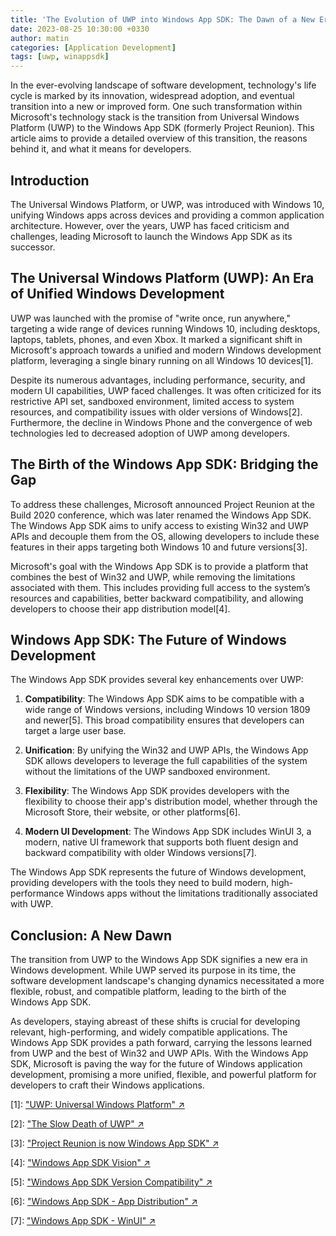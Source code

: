```yaml
---
title: 'The Evolution of UWP into Windows App SDK: The Dawn of a New Era'
date: 2023-08-25 10:30:00 +0330
author: matin
categories: [Application Development]
tags: [uwp, winappsdk]
---
```


In the ever-evolving landscape of software development, technology's life cycle is marked by its innovation, widespread adoption, and eventual transition into a new or improved form. One such transformation within Microsoft's technology stack is the transition from Universal Windows Platform (UWP) to the Windows App SDK (formerly Project Reunion). This article aims to provide a detailed overview of this transition, the reasons behind it, and what it means for developers.

## Introduction

The Universal Windows Platform, or UWP, was introduced with Windows 10, unifying Windows apps across devices and providing a common application architecture. However, over the years, UWP has faced criticism and challenges, leading Microsoft to launch the Windows App SDK as its successor.

## The Universal Windows Platform (UWP): An Era of Unified Windows Development

UWP was launched with the promise of "write once, run anywhere," targeting a wide range of devices running Windows 10, including desktops, laptops, tablets, phones, and even Xbox. It marked a significant shift in Microsoft's approach towards a unified and modern Windows development platform, leveraging a single binary running on all Windows 10 devices[1].

Despite its numerous advantages, including performance, security, and modern UI capabilities, UWP faced challenges. It was often criticized for its restrictive API set, sandboxed environment, limited access to system resources, and compatibility issues with older versions of Windows[2]. Furthermore, the decline in Windows Phone and the convergence of web technologies led to decreased adoption of UWP among developers.

## The Birth of the Windows App SDK: Bridging the Gap

To address these challenges, Microsoft announced Project Reunion at the Build 2020 conference, which was later renamed the Windows App SDK. The Windows App SDK aims to unify access to existing Win32 and UWP APIs and decouple them from the OS, allowing developers to include these features in their apps targeting both Windows 10 and future versions[3].

Microsoft's goal with the Windows App SDK is to provide a platform that combines the best of Win32 and UWP, while removing the limitations associated with them. This includes providing full access to the system’s resources and capabilities, better backward compatibility, and allowing developers to choose their app distribution model[4].

## Windows App SDK: The Future of Windows Development

The Windows App SDK provides several key enhancements over UWP:

1. **Compatibility**: The Windows App SDK aims to be compatible with a wide range of Windows versions, including Windows 10 version 1809 and newer[5]. This broad compatibility ensures that developers can target a large user base.

2. **Unification**: By unifying the Win32 and UWP APIs, the Windows App SDK allows developers to leverage the full capabilities of the system without the limitations of the UWP sandboxed environment.

3. **Flexibility**: The Windows App SDK provides developers with the flexibility to choose their app's distribution model, whether through the Microsoft Store, their website, or other platforms[6].

4. **Modern UI Development**: The Windows App SDK includes WinUI 3, a modern, native UI framework that supports both fluent design and backward compatibility with older Windows versions[7].

The Windows App SDK represents the future of Windows development, providing developers with the tools they need to build modern, high-performance Windows apps without the limitations traditionally associated with UWP.

## Conclusion: A New Dawn

The transition from UWP to the Windows App SDK signifies a new era in Windows development. While UWP served its purpose in its time, the software development landscape's changing dynamics necessitated a more flexible, robust, and compatible platform, leading to the birth of the Windows App SDK.

As developers, staying abreast of these shifts is crucial for developing relevant, high-performing, and widely compatible applications. The Windows App SDK provides a path forward, carrying the lessons learned from UWP and the best of Win32 and UWP APIs. With the Windows App SDK, Microsoft is paving the way for the future of Windows application development, promising a more unified, flexible, and powerful platform for developers to craft their Windows applications.

[1]: ["UWP: Universal Windows Platform" ↗](https://docs.microsoft.com/en-us/windows/uwp/get-started/universal-application-platform-guide)

[2]: ["The Slow Death of UWP" ↗](https://www.computerworld.com/article/3293429/the-slow-death-of-windows-uwp-apps.html)

[3]: ["Project Reunion is now Windows App SDK" ↗](https://devblogs.microsoft.com/projectreunion/project-reunion-is-now-windows-app-sdk/)

[4]: ["Windows App SDK Vision" ↗](https://github.com/microsoft/ProjectReunion#the-project-reunion-vision)

[5]: ["Windows App SDK Version Compatibility" ↗](https://docs.microsoft.com/en-us/windows/apps/windows-app-sdk/project-reunion)

[6]: ["Windows App SDK - App Distribution" ↗](https://docs.microsoft.com/en-us/windows/apps/windows-app-sdk/deploy-packaged-apps)

[7]: ["Windows App SDK - WinUI" ↗](https://docs.microsoft.com/en-us/windows/apps/winui/winui3/)
